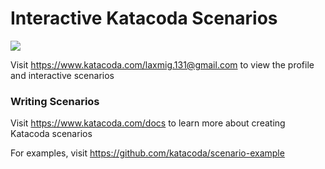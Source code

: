 # Interactive Katacoda Scenarios

[![](http://shields.katacoda.com/katacoda/laxmig.131@gmail.com/count.svg)](https://www.katacoda.com/laxmig.131@gmail.com "Get your profile on Katacoda.com")

Visit https://www.katacoda.com/laxmig.131@gmail.com to view the profile and interactive scenarios

### Writing Scenarios
Visit https://www.katacoda.com/docs to learn more about creating Katacoda scenarios

For examples, visit https://github.com/katacoda/scenario-example
